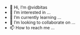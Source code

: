 - 👋 Hi, I’m @vidbitas
- 👀 I’m interested in ...
- 🌱 I’m currently learning ...
- 💞️ I’m looking to collaborate on ...
- 📫 How to reach me ...

<!---
vidbitas/vidbitas is a ✨ special ✨ repository because its `README.md` (this file) appears on your GitHub profile.
You can click the Preview link to take a look at your changes.
--->
